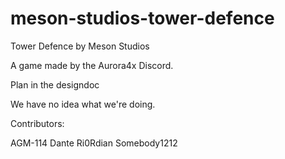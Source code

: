# meson-studios-tower-defence
Tower Defence by Meson Studios

A game made by the Aurora4x Discord.

Plan in the designdoc

We have no idea what we're doing.

Contributors:

AGM-114
Dante
Ri0Rdian
Somebody1212
